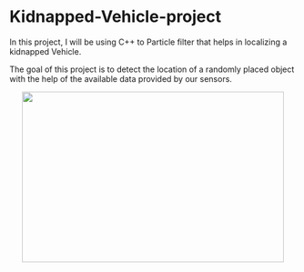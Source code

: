 # Kidnapped-Vehicle-project
In this project, I will be using  C++ to Particle filter that helps in localizing a kidnapped Vehicle. 

The goal of this project is to detect the location of a randomly placed object with the help of the available data provided by our sensors. 

<p align="center">
  <img width="460" height="300" src="https://s3.us-west-2.amazonaws.com/secure.notion-static.com/41389bc1-4ed3-4f83-a546-aa00fe5d7ac3/Untitled.png?X-Amz-Algorithm=AWS4-HMAC-SHA256&X-Amz-Credential=AKIAT73L2G45O3KS52Y5%2F20211022%2Fus-west-2%2Fs3%2Faws4_request&X-Amz-Date=20211022T174826Z&X-Amz-Expires=86400&X-Amz-Signature=a6155b299fedb3e0774fc65f2e9939e4433c21dcdf71620aefcbc547f23c96cc&X-Amz-SignedHeaders=host&response-content-disposition=filename%20%3D%22Untitled.png%22">
</p>


